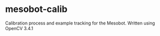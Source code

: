 # mesobot-calib
Calibration process and example tracking for the Mesobot. Written using OpenCV 3.4.1
